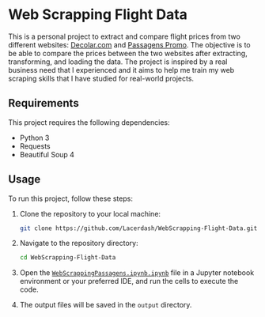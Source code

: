 # Web Scrapping Flight Data

This is a personal project to extract and compare flight prices from two different websites: [Decolar.com](https://www.decolar.com/) and [Passagens Promo](https://www.passagenspromo.com.br/). The objective is to be able to compare the prices between the two websites after extracting, transforming, and loading the data. The project is inspired by a real business need that I experienced and it aims to help me train my web scraping skills that I have studied for real-world projects.

## Requirements

This project requires the following dependencies:

- Python 3
- Requests
- Beautiful Soup 4

## Usage

To run this project, follow these steps:

1. Clone the repository to your local machine:

    ```bash
    git clone https://github.com/Lacerdash/WebScrapping-Flight-Data.git
    ```

2. Navigate to the repository directory:

    ```bash
    cd WebScrapping-Flight-Data
    ```

3. Open the [`WebScrappingPassagens.ipynb.ipynb`](https://github.com/Lacerdash/WebScrapping-Flight-Data/blob/master/WebScrappingPassagens.ipynb) file in a Jupyter notebook environment or your preferred IDE, and run the cells to execute the code.

4. The output files will be saved in the `output` directory.